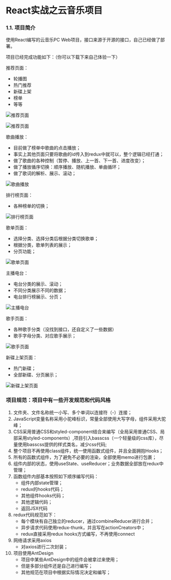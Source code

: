 # React实战之云音乐项目
### 1.1. 项目简介

使用React编写的云音乐PC Web项目，接口来源于开源的接口，自己已经做了部署。

项目已经完成功能如下：（你可以下载下来自己体验一下）

推荐页面：

* 轮播图
* 热门推荐
* 新碟上架
* 榜单
* 等等

![推荐页面](https://tva1.sinaimg.cn/large/007S8ZIlgy1ghv9kwh3cqj31ck0p37uj.jpg)

![推荐页面](https://tva1.sinaimg.cn/large/007S8ZIlgy1ghva5bx7bvj31d10p6thq.jpg)

歌曲播放：

* 目前做了榜单中歌曲的点击播放；
* 事实上其他页面只要将歌曲的id传入到redux中就可以，整个逻辑已经打通；
* 做了歌曲的各种控制（暂停、播放、上一首、下一首、进度改变）；
* 做了播放循序切换：顺序播放、随机播放、单曲循环；
* 做了歌词的解析、展示、滚动；

![歌曲播放](https://tva1.sinaimg.cn/large/007S8ZIlgy1ghv9pc3ki6j30ws0ahti8.jpg)

排行榜页面：

* 各种榜单的切换；

![排行榜页面](https://tva1.sinaimg.cn/large/007S8ZIlgy1ghv9qjg0m4j31d10p4ai3.jpg)

歌单页面：

* 选择分类、选择分类后根据分类切换歌单；
* 根据分类，歌单列表的展示；
* 分页功能；

![歌单页面](https://tva1.sinaimg.cn/large/007S8ZIlgy1ghv9rsp1stj31d10p44j2.jpg)

主播电台：

* 电台分类的展示、滚动；
* 不同分类展示不同的数据；
* 电台排行榜展示、分页；

![主播电台](https://tva1.sinaimg.cn/large/007S8ZIlgy1ghv9sxt3nqj31d10p4k4s.jpg)

歌手页面：

* 各种歌手分类（没找到接口，还自定义了一些数据）
* 歌手字母分类、对应歌手展示；

![歌手页面](https://tva1.sinaimg.cn/large/007S8ZIlgy1ghv9ts3h5dj31d10p4qfo.jpg)

新碟上架页面：

* 热门新碟；
* 全部新碟、分页展示；

![新碟上架页面](https://tva1.sinaimg.cn/large/007S8ZIlgy1ghv9uryexgj31d10p4aue.jpg)

### 项目规范：项目中有一些开发规范和代码风格

1. 文件夹、文件名称统一小写、多个单词以连接符（-）连接；
2. JavaScript变量名称采用小驼峰标识，常量全部使用大写字母，组件采用大驼峰；
3. CSS采用普通CSS和styled-component结合来编写（全局采用普通CSS、局部采用styled-components）,项目引入basscss（一个轻量级的css库），尽量使用basscss提供的样式类名，减少css代码;
4. 整个项目不再使用class组件，统一使用函数式组件，并且全面拥抱Hooks；
5. 所有的函数式组件，为了避免不必要的渲染，全部使用memo进行包裹；
6. 组件内部的状态，使用useState、useReducer；业务数据全部放在redux中管理；
7. 函数组件内部基本按照如下顺序编写代码：
   - 组件内部state管理；
   - redux的hooks代码；
   - 其他组件hooks代码；
   - 其他逻辑代码；
   - 返回JSX代码
8. redux代码规范如下：
   - 每个模块有自己独立的reducer，通过combineReducer进行合并；
   - 异步请求代码使用redux-thunk，并且写在actionCreators中；
   -  redux直接采用redux hooks方式编写，不再使用connect
9. 网络请求采用axios
   - 对axios进行二次封装；
10. 项目使用AntDesign
    - 项目中某些AntDesign中的组件会被拿过来使用；
    - 但是多部分组件还是自己进行编写；
    - 其他规范在项目中根据实际情况决定和编写；